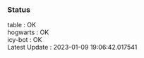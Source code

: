 ### Status


table : OK  
hogwarts : OK  
icy-bot : OK  
Latest Update : 2023-01-09 19:06:42.017541
